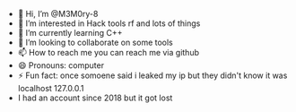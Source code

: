- 👋 Hi, I’m @M3M0ry-8
- 👀 I’m interested in Hack tools rf and lots of things
- 🌱 I’m currently learning C++
- 💞️ I’m looking to collaborate on some tools
- 📫 How to reach me you can reach me via github
- 😄 Pronouns: computer
- ⚡ Fun fact: once somoene said i leaked my ip but they didn't know it was localhost 127.0.0.1
- I had an account since 2018 but it got lost

<!---
M3M0ry-8/M3M0ry-8 is a ✨ special ✨ repository because its `README.md` (this file) appears on your GitHub profile.
You can click the Preview link to take a look at your changes.
--->
